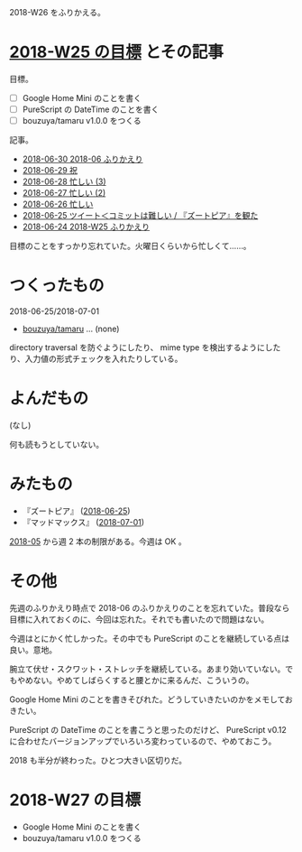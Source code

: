 2018-W26 をふりかえる。

# [2018-W25 の目標][2018-06-17] とその記事

目標。

- [ ] Google Home Mini のことを書く
- [ ] PureScript の DateTime のことを書く
- [ ] bouzuya/tamaru v1.0.0 をつくる

記事。

- [2018-06-30 2018-06 ふりかえり][2018-06-30]
- [2018-06-29 祝][2018-06-29]
- [2018-06-28 忙しい (3)][2018-06-28]
- [2018-06-27 忙しい (2)][2018-06-27]
- [2018-06-26 忙しい][2018-06-26]
- [2018-06-25 ツイート＜コミットは難しい / 『ズートピア』を観た][2018-06-25]
- [2018-06-24 2018-W25 ふりかえり][2018-06-24]

目標のことをすっかり忘れていた。火曜日くらいから忙しくて……。

# つくったもの

2018-06-25/2018-07-01

- [bouzuya/tamaru][] ... (none)

directory traversal を防ぐようにしたり、 mime type を検出するようにしたり、入力値の形式チェックを入れたりしている。

# よんだもの

(なし)

何も読もうとしていない。

# みたもの

- 『ズートピア』 ([2018-06-25][])
- 『マッドマックス』 ([2018-07-01][])

[2018-05][2018-04-30] から週 2 本の制限がある。今週は OK 。

# その他

先週のふりかえり時点で 2018-06 のふりかえりのことを忘れていた。普段なら目標に入れておくのに、今回は忘れた。それでも書いたので問題はない。

今週はとにかく忙しかった。その中でも PureScript のことを継続している点は良い。意地。

腕立て伏せ・スクワット・ストレッチを継続している。あまり効いていない。でもやめない。やめてしばらくすると腰とかに来るんだ、こういうの。

Google Home Mini のことを書きそびれた。どうしていきたいのかをメモしておきたい。

PureScript の DateTime のことを書こうと思ったのだけど、 PureScript v0.12 に合わせたバージョンアップでいろいろ変わっているので、やめておこう。

2018 も半分が終わった。ひとつ大きい区切りだ。

# 2018-W27 の目標

- Google Home Mini のことを書く
- bouzuya/tamaru v1.0.0 をつくる

[2018-04-30]: https://blog.bouzuya.net/2018/04/30/
[2018-06-17]: https://blog.bouzuya.net/2018/06/17/
[2018-06-24]: https://blog.bouzuya.net/2018/06/24/
[2018-06-25]: https://blog.bouzuya.net/2018/06/25/
[2018-06-26]: https://blog.bouzuya.net/2018/06/26/
[2018-06-27]: https://blog.bouzuya.net/2018/06/27/
[2018-06-28]: https://blog.bouzuya.net/2018/06/28/
[2018-06-29]: https://blog.bouzuya.net/2018/06/29/
[2018-06-30]: https://blog.bouzuya.net/2018/06/30/
[2018-07-01]: https://blog.bouzuya.net/2018/07/01/
[bouzuya/tamaru]: https://github.com/bouzuya/tamaru
